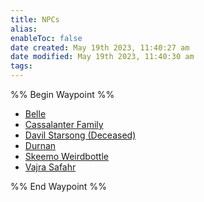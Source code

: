 ```yaml
---
title: NPCs
alias: 
enableToc: false
date created: May 19th 2023, 11:40:27 am
date modified: May 19th 2023, 11:40:30 am
tags: 
---
```

%% Begin Waypoint %%
- [Belle](./Belle.md)
- [Cassalanter Family](./Cassalanter%20Family.md)
- [Davil Starsong (Deceased)](./Davil%20Starsong%20(Deceased).md)
- [Durnan](./Durnan.md)
- [Skeemo Weirdbottle](./Skeemo%20Weirdbottle.md)
- [Vajra Safahr](./Vajra%20Safahr.md)

%% End Waypoint %%
